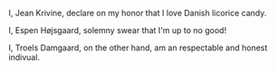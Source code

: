 I, Jean Krivine, declare on my honor that I love Danish licorice candy.

I, Espen Højsgaard, solemny swear that I'm up to no good!

I, Troels Damgaard, on the other hand, am an respectable and honest indivual.